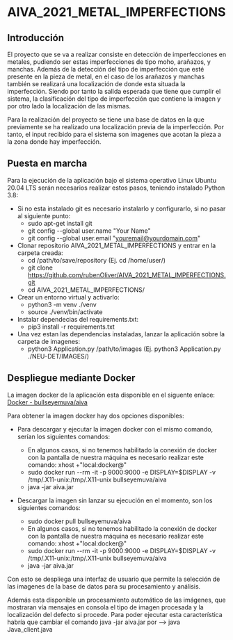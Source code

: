 # AIVA_2021_METAL_IMPERFECTIONS

## Introducción 

El proyecto que se va a realizar consiste en detección de imperfecciones en metales, pudiendo ser estas imperfecciones de tipo moho, arañazos, y manchas. Además de la detección del tipo de imperfección que esté presente en la pieza de metal, en el caso de los arañazos y manchas también se realizará una localización de donde esta situada la imperfección. Siendo por tanto la salida esperada que tiene que cumplir el sistema, la clasificación del tipo de imperfección que contiene la imagen y por otro lado la localización de las mismas. 

Para la realización del proyecto se tiene una base de datos en la que previamente se ha realizado una localización previa de la imperfección. Por tanto, el input recibido para el sistema son imagenes que acotan la pieza a la zona donde hay imperfección.

## Puesta en marcha

Para la ejecución de la aplicación bajo el sistema operativo Linux Ubuntu 20.04 LTS serán necesarios realizar estos pasos, teniendo instalado Python 3.8:

* Si no esta instalado git es necesario instalarlo y configurarlo, si no pasar al siguiente punto:
    * sudo apt-get install git
    * git config --global user.name "Your Name"
    * git config --global user.email "youremail@yourdomain.com"
* Clonar repositorio AIVA_2021_METAL_IMPERFECTIONS y entrar en la carpeta creada:
    * cd /path/to/save/repository (Ej. cd /home/user/)
    * git clone https://github.com/rubenOliver/AIVA_2021_METAL_IMPERFECTIONS.git
    * cd AIVA_2021_METAL_IMPERFECTIONS/
* Crear un entorno virtual y activarlo:
    * python3 -m venv ./venv
    * source ./venv/bin/activate
* Instalar dependecias del requirements.txt:
    * pip3 install -r requirements.txt
* Una vez estan las dependencias instaladas, lanzar la aplicación sobre la carpeta de imagenes:
    * python3 Application.py /path/to/images (Ej. python3 Application.py ./NEU-DET/IMAGES/)

## Despliegue mediante Docker
La imagen docker de la aplicación esta disponible en el siguente enlace: [Docker - bullseyemuva/aiva](https://hub.docker.com/r/bullseyemuva/aiva)

Para obtener la imagen docker hay dos opciones disponibles: 
* Para descargar y ejecutar la imagen docker con el mismo comando, serían los siguientes comandos:
    * En algunos casos, si no tenemos habilitado la conexión de docker con la pantalla de nuestra máquina es necesario realizar este comando: xhost +"local:docker@"
    * sudo docker run --rm -it -p 9000:9000 -e DISPLAY=$DISPLAY -v /tmp/.X11-unix:/tmp/.X11-unix bullseyemuva/aiva
    * java -jar aiva.jar
    
* Descargar la imagen sin lanzar su ejecución en el momento, son los siguientes comandos:
    * sudo docker pull bullseyemuva/aiva
    * En algunos casos, si no tenemos habilitado la conexión de docker con la pantalla de nuestra máquina es necesario realizar este comando: xhost +"local:docker@"
    * sudo docker run --rm -it -p 9000:9000 -e DISPLAY=$DISPLAY -v /tmp/.X11-unix:/tmp/.X11-unix bullseyemuva/aiva
    * java -jar aiva.jar

Con esto se despliega una interfaz de usuario que permite la selección de las imagenes de la base de datos para su procesamiento y análisis. 

Además esta disponible un procesamiento automático de las imágenes, que mostraran vía mensajes en consola el tipo de imagen procesada y la localización del defecto si procede. Para poder ejecutar esta característica habría que cambiar el comando java -jar aiva.jar por --> java Java_client.java
